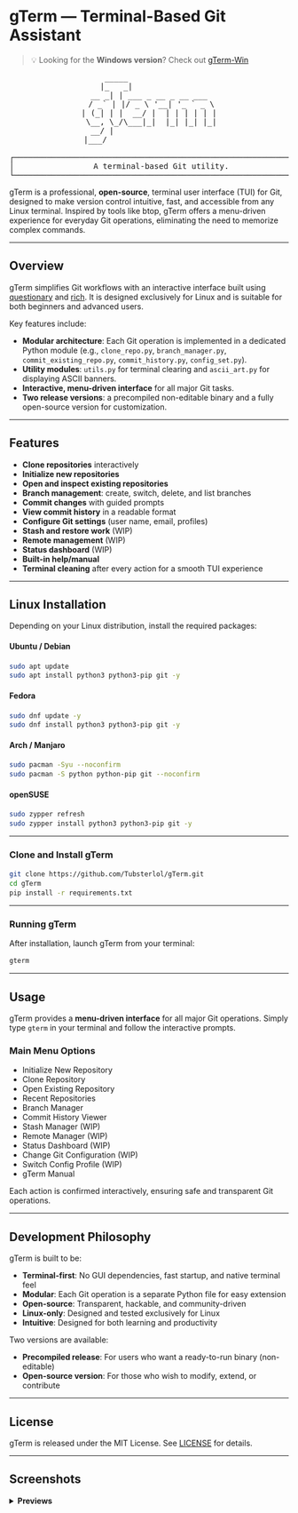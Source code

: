 # gTerm — Terminal-Based Git Assistant

> 💡 Looking for the **Windows version**?
> Check out [gTerm-Win](https://github.com/Tubsterlol/gTerm-Win)

<div align="center">

<pre>
     _____                   
    |_   _|                  
  __ _| | ___ _ __ _ __ ___  
 / _` | |/ _ \ '__| '_ ` _ \
| (_| | |  __/ |  | | | | | |
 \__, \_/\___|_|  |_| |_| |_|
  __/ |                      
 |___/                        

┌─────────────────────────────────────────────────────────────┐
│                 A terminal-based Git utility.               │
└─────────────────────────────────────────────────────────────┘
</pre>

</div>

gTerm is a professional, **open-source**, terminal user interface (TUI) for Git, designed to make version control intuitive, fast, and accessible from any Linux terminal. Inspired by tools like btop, gTerm offers a menu-driven experience for everyday Git operations, eliminating the need to memorize complex commands.

---

## Overview

gTerm simplifies Git workflows with an interactive interface built using [questionary](https://pypi.org/project/questionary/) and [rich](https://pypi.org/project/rich/). It is designed exclusively for Linux and is suitable for both beginners and advanced users.

Key features include:

* **Modular architecture**: Each Git operation is implemented in a dedicated Python module (e.g., `clone_repo.py`, `branch_manager.py`, `commit_existing_repo.py`, `commit_history.py`, `config_set.py`).
* **Utility modules**: `utils.py` for terminal clearing and `ascii_art.py` for displaying ASCII banners.
* **Interactive, menu-driven interface** for all major Git tasks.
* **Two release versions**: a precompiled non-editable binary and a fully open-source version for customization.

---

## Features

* **Clone repositories** interactively
* **Initialize new repositories**
* **Open and inspect existing repositories**
* **Branch management**: create, switch, delete, and list branches
* **Commit changes** with guided prompts
* **View commit history** in a readable format
* **Configure Git settings** (user name, email, profiles)
* **Stash and restore work** (WIP)
* **Remote management** (WIP)
* **Status dashboard** (WIP)
* **Built-in help/manual**
* **Terminal cleaning** after every action for a smooth TUI experience

---

## Linux Installation

Depending on your Linux distribution, install the required packages:

#### **Ubuntu / Debian**

```bash
sudo apt update
sudo apt install python3 python3-pip git -y
```

#### **Fedora**

```bash
sudo dnf update -y
sudo dnf install python3 python3-pip git -y
```

#### **Arch / Manjaro**

```bash
sudo pacman -Syu --noconfirm
sudo pacman -S python python-pip git --noconfirm
```

#### **openSUSE**

```bash
sudo zypper refresh
sudo zypper install python3 python3-pip git -y
```

---

### Clone and Install gTerm

```bash
git clone https://github.com/Tubsterlol/gTerm.git
cd gTerm
pip install -r requirements.txt
```

---

### Running gTerm

After installation, launch gTerm from your terminal:

```bash
gterm
```

---

## Usage

gTerm provides a **menu-driven interface** for all major Git operations.
Simply type `gterm` in your terminal and follow the interactive prompts.

### Main Menu Options

* Initialize New Repository
* Clone Repository
* Open Existing Repository
* Recent Repositories
* Branch Manager
* Commit History Viewer
* Stash Manager (WIP)
* Remote Manager (WIP)
* Status Dashboard (WIP)
* Change Git Configuration (WIP)
* Switch Config Profile (WIP)
* gTerm Manual

Each action is confirmed interactively, ensuring safe and transparent Git operations.

---

## Development Philosophy

gTerm is built to be:

* **Terminal-first**: No GUI dependencies, fast startup, and native terminal feel
* **Modular**: Each Git operation is a separate Python file for easy extension
* **Open-source**: Transparent, hackable, and community-driven
* **Linux-only**: Designed and tested exclusively for Linux
* **Intuitive**: Designed for both learning and productivity

Two versions are available:

* **Precompiled release**: For users who want a ready-to-run binary (non-editable)
* **Open-source version**: For those who wish to modify, extend, or contribute

---

## License

gTerm is released under the MIT License. See [LICENSE](LICENSE) for details.

---

## Screenshots

<details>
  <summary><strong>Previews</strong></summary>

![Menu](previews/1-screenshot.png)
![Init](previews/2-screenshot.png)
![Clone](previews/3-screenshot.png)
![OpenExisting](previews/4-screenshot.png)
![Branch](previews/5-screenshot.png)

</details>
